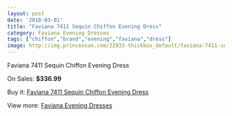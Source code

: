 ```yaml
---
layout: post
date: '2018-03-01'
title: "Faviana 7411 Sequin Chiffon Evening Dress"
category: Faviana Evening Dresses
tags: ["chiffon","brand","evening","faviana","dress"]
image: http://img.princessan.com/22933-thickbox_default/faviana-7411-sequin-chiffon-evening-dress.jpg
---
```

Faviana 7411 Sequin Chiffon Evening Dress

On Sales: **$336.99**
<a href="https://www.princessan.com/en/10390-faviana-7411-sequin-chiffon-evening-dress.html"><amp-img layout="responsive" width="600" height="600" src="//img.princessan.com/22933-thickbox_default/faviana-7411-sequin-chiffon-evening-dress.jpg" alt="Faviana 7411 Sequin Chiffon Evening Dress 0" /></a>
<a href="https://www.princessan.com/en/10390-faviana-7411-sequin-chiffon-evening-dress.html"><amp-img layout="responsive" width="600" height="600" src="//img.princessan.com/22934-thickbox_default/faviana-7411-sequin-chiffon-evening-dress.jpg" alt="Faviana 7411 Sequin Chiffon Evening Dress 1" /></a>

Buy it: [Faviana 7411 Sequin Chiffon Evening Dress](https://www.princessan.com/en/10390-faviana-7411-sequin-chiffon-evening-dress.html "Faviana 7411 Sequin Chiffon Evening Dress")

View more: [Faviana Evening Dresses](https://www.princessan.com/en/80- "Faviana Evening Dresses")